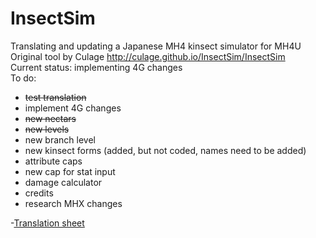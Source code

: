 # InsectSim    
Translating and updating a Japanese MH4 kinsect simulator for MH4U    
Original tool by Culage http://culage.github.io/InsectSim/InsectSim    
Current status: implementing 4G changes    
To do: 

* ~~test translation~~
* implement 4G changes
 * ~~new nectars~~
 * ~~new levels~~
 * new branch level
 * new kinsect forms (added, but not coded, names need to be added)
 * attribute caps
 * new cap for stat input
 * damage calculator
 * credits
* research MHX changes
  
-[Translation sheet](https://docs.google.com/spreadsheets/d/1fVJ2eAtS1vWQCxpIEioA8ahEgLEFwg4-7g2GKKs2DxA/edit?usp=sharing)
